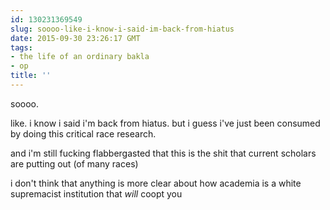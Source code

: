 ```yaml
---
id: 130231369549
slug: soooo-like-i-know-i-said-im-back-from-hiatus
date: 2015-09-30 23:26:17 GMT
tags:
- the life of an ordinary bakla
- op
title: ''
---
```

soooo.

like. i know i said i'm back from hiatus. but i guess i've just been consumed by doing this critical race research.

and i'm still fucking flabbergasted that this is the shit that current scholars are putting out (of many races)

i don't think that anything is more clear about how academia is a white supremacist institution that _will_ coopt you